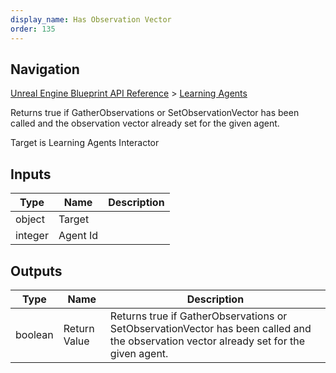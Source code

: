 ```yaml
---
display_name: Has Observation Vector
order: 135
---
```

## Navigation

[Unreal Engine Blueprint API Reference](https://dev.epicgames.com/documentation/en-us/unreal-engine/BlueprintAPI) > [Learning Agents](https://dev.epicgames.com/documentation/en-us/unreal-engine/BlueprintAPI/LearningAgents)

Returns true if GatherObservations or SetObservationVector has been called and the observation vector already set for the given agent.

Target is Learning Agents Interactor

## Inputs

| Type | Name | Description |
| --- | --- | --- |
| object | Target |  |
| integer | Agent Id |  |

## Outputs

| Type | Name | Description |
| --- | --- | --- |
| boolean | Return Value | Returns true if GatherObservations or SetObservationVector has been called and the observation vector already set for the given agent. |
